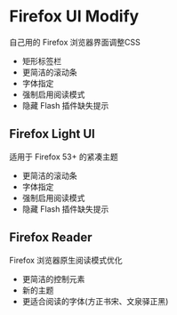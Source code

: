 # Firefox UI Modify

自己用的 Firefox 浏览器界面调整CSS

* 矩形标签栏
* 更简洁的滚动条
* 字体指定
* 强制启用阅读模式
* 隐藏 Flash 插件缺失提示

## Firefox Light UI

适用于 Firefox 53+ 的紧凑主题

* 更简洁的滚动条
* 字体指定
* 强制启用阅读模式
* 隐藏 Flash 插件缺失提示

## Firefox Reader

Firefox 浏览器原生阅读模式优化

* 更简洁的控制元素
* 新的主题
* 更适合阅读的字体(方正书宋、文泉驿正黑)